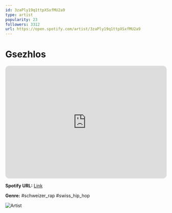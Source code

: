 ```yaml
---
id: 3zaPly19q1ttpXSxfMU2a9
type: artist
popularity: 23
followers: 3312
url: https://open.spotify.com/artist/3zaPly19q1ttpXSxfMU2a9
---
```

# Gsezhlos

<iframe style="border-radius:12px" src="https://open.spotify.com/embed/artist/3zaPly19q1ttpXSxfMU2a9" width="100%" height="352" frameBorder="0" allowfullscreen="" allow="autoplay; clipboard-write; encrypted-media; fullscreen; picture-in-picture" loading="lazy"></iframe>

**Spotify URL:** [Link](https://open.spotify.com/artist/3zaPly19q1ttpXSxfMU2a9)

**Genre:**  #schweizer_rap #swiss_hip_hop

![Artist](https://i.scdn.co/image/ab67616d0000b2730b35a3f981b48afacbb3ffc3)

